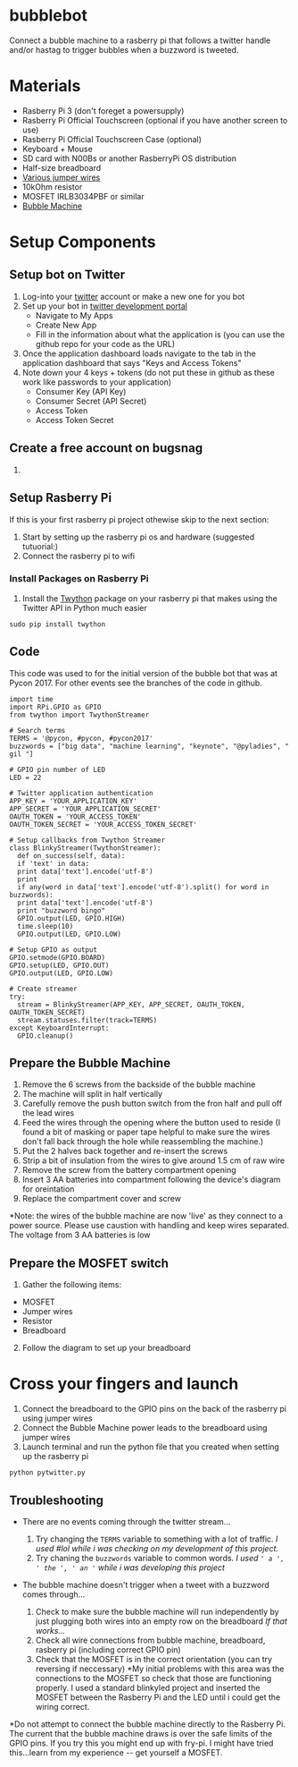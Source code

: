 # bubblebot


Connect a bubble machine to a rasberry pi that follows a twitter handle and/or hastag to trigger bubbles when a buzzword is tweeted.

# Materials
- Rasberry Pi 3 (don't foreget a powersupply)
- Rasberry Pi Official Touchscreen (optional if you have another screen to use)
- Rasberry Pi Official Touchscreen Case (optional)
- Keyboard + Mouse 
- SD card with N00Bs or another RasberryPi OS distribution
- Half-size breadboard
- [Various jumper wires](https://www.amazon.com/dp/B01LZF1ZSZ/ref=cm_sw_r_cp_dp_T2_drsuzbHTQV96W)
- 10kOhm resistor
- MOSFET IRLB3034PBF or similar
- [Bubble Machine](https://www.amazon.com/dp/B00PU0E33K/ref=cm_sw_r_cp_dp_T2_hhsuzbHEE4GHB)

# Setup Components

## Setup bot on Twitter
1. Log-into your [twitter](www.twitter.com) account or make a new one for you bot
2. Set up your bot in [twitter development portal](https://dev.twitter.com/index)
    - Navigate to My Apps
    - Create New App
    - Fill in the information about what the application is (you can use the github repo for your code as the URL)
3. Once the application dashboard loads navigate to the tab in the application dashboard that says "Keys and Access Tokens"
4. Note down your 4 keys + tokens (do not put these in github as these work like passwords to your application)
    - Consumer Key (API Key)
    - Consumer Secret (API Secret)
    - Access Token
    -	Access Token Secret
    
## Create a free account on bugsnag
1. 

## Setup Rasberry Pi

If this is your first rasberry pi project othewise skip to the next section:
1. Start by setting up the rasberry pi os and hardware (suggested tutuorial:)
2. Connect the rasberry pi to wifi


### Install Packages on Rasberry Pi
1. Install the [Twython](https://github.com/ryanmcgrath/twython) package on your rasberry pi that makes using the Twitter API in Python much easier
```
sudo pip install twython
```

## Code

This code was used to for the initial version of the bubble bot that was at Pycon 2017. For other events see the branches of the code in github.
``` 
import time
import RPi.GPIO as GPIO
from twython import TwythonStreamer

# Search terms
TERMS = '@pycon, #pycon, #pycon2017'
buzzwords = ["big data", "machine learning", "keynote", "@pyladies", " gil "]

# GPIO pin number of LED
LED = 22

# Twitter application authentication
APP_KEY = 'YOUR_APPLICATION_KEY'
APP_SECRET = 'YOUR_APPLICATION_SECRET'
OAUTH_TOKEN = 'YOUR_ACCESS_TOKEN'
OAUTH_TOKEN_SECRET = 'YOUR_ACCESS_TOKEN_SECRET'

# Setup callbacks from Twython Streamer
class BlinkyStreamer(TwythonStreamer):
  def on_success(self, data):
  if 'text' in data:
  print data['text'].encode('utf-8')
  print
  if any(word in data['text'].encode('utf-8').split() for word in buzzwords):
  print data['text'].encode('utf-8')
  print "buzzword bingo"
  GPIO.output(LED, GPIO.HIGH)
  time.sleep(10)
  GPIO.output(LED, GPIO.LOW)

# Setup GPIO as output
GPIO.setmode(GPIO.BOARD)
GPIO.setup(LED, GPIO.OUT)
GPIO.output(LED, GPIO.LOW)

# Create streamer
try:
  stream = BlinkyStreamer(APP_KEY, APP_SECRET, OAUTH_TOKEN, OAUTH_TOKEN_SECRET)
  stream.statuses.filter(track=TERMS)
except KeyboardInterrupt:
  GPIO.cleanup()
```

## Prepare the Bubble Machine
1. Remove the 6 screws from the backside of the bubble machine
2. The machine will split in half vertically
3. Carefully remove the push button switch from the fron half and pull off the lead wires
4. Feed the wires through the opening where the button used to reside (I found a bit of masking or paper tape helpful to make sure the wires don't fall back through the hole while reassembling the machine.)
5. Put the 2 halves back together and re-insert the screws
6. Strip a bit of insulation from the wires to give around 1.5 cm of raw wire
7. Remove the screw from the battery compartment opening
8. Insert 3 AA batteries into compartment following the device's diagram for oreintation
9. Replace the compartment cover and screw

*Note: the wires of the bubble machine are now 'live' as they connect to a power source. Please use caustion with handling and keep wires separated. The voltage from 3 AA batteries is low

## Prepare the MOSFET switch
1. Gather the following items:
  - MOSFET
  - Jumper wires
  - Resistor
  - Breadboard
  
2. Follow the diagram to set up your breadboard
 

# Cross your fingers and launch
1. Connect the breadboard to the GPIO pins on the back of the rasberry pi using jumper wires
2. Connect the Bubble Machine power leads to the breadboard using jumper wires
3. Launch terminal and run the python file that you created when setting up the rasberry pi
```
python pytwitter.py
```

## Troubleshooting
- There are no events coming through the twitter stream...
  1. Try changing the `TERMS` variable to something with a lot of traffic.
    *I used #lol while i was checking on my development of this project.*
  2. Try chaning the `buzzwords` variable to common words.
    *I used  `' a ', ' the ', ' an '` while i was developing this project*

- The bubble machine doesn't trigger when a tweet with a buzzword comes through...
  1. Check to make sure the bubble machine will run independently by just plugging both wires into an empty row on the breadboard
  *If that works...*
  2. Check all wire connections from bubble machine, breadboard, rasberry pi (including correct GPIO pin)
  3. Check that the MOSFET is in the correct orientation (you can try reversing if neccessary)
  *My initial problems with this area was the connections to the MOSFET so check that those are functioning properly. I used a standard blinkyled project and inserted the MOSFET between the Rasberry Pi and the LED until i could get the wiring correct. 
  
*Do not attempt to connect the bubble machine directly to the Rasberry Pi. The current that the bubble machine draws is over the safe limits of the GPIO pins. If you try this you might end up with fry-pi. I might have tried this...learn from my experience -- get yourself a MOSFET.
